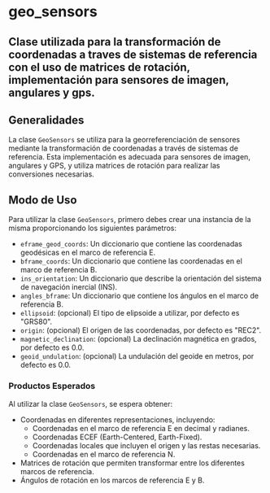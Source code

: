 # geo_sensors

## Clase utilizada para la transformación de coordenadas a traves de sistemas de referencia con el uso de matrices de rotación, implementación para sensores de imagen, angulares y gps.

## Generalidades

La clase `GeoSensors` se utiliza para la georreferenciación de sensores mediante la transformación de coordenadas a través de sistemas de referencia. Esta implementación es adecuada para sensores de imagen, angulares y GPS, y utiliza matrices de rotación para realizar las conversiones necesarias.

## Modo de Uso

Para utilizar la clase `GeoSensors`, primero debes crear una instancia de la misma proporcionando los siguientes parámetros:

- `eframe_geod_coords`: Un diccionario que contiene las coordenadas geodésicas en el marco de referencia E.
- `bframe_coords`: Un diccionario que contiene las coordenadas en el marco de referencia B.
- `ins_orientation`: Un diccionario que describe la orientación del sistema de navegación inercial (INS).
- `angles_bframe`: Un diccionario que contiene los ángulos en el marco de referencia B.
- `ellipsoid`: (opcional) El tipo de elipsoide a utilizar, por defecto es "GRS80".
- `origin`: (opcional) El origen de las coordenadas, por defecto es "REC2".
- `magnetic_declination`: (opcional) La declinación magnética en grados, por defecto es 0.0.
- `geoid_undulation`: (opcional) La undulación del geoide en metros, por defecto es 0.0.

### Productos Esperados

Al utilizar la clase `GeoSensors`, se espera obtener:

- Coordenadas en diferentes representaciones, incluyendo:
  - Coordenadas en el marco de referencia E en decimal y radianes.
  - Coordenadas ECEF (Earth-Centered, Earth-Fixed).
  - Coordenadas locales que incluyen el origen y las restas necesarias.
  - Coordenadas en el marco de referencia N.
- Matrices de rotación que permiten transformar entre los diferentes marcos de referencia.
- Ángulos de rotación en los marcos de referencia E y B.


